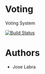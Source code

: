# Voting 

Voting System

[![Build Status](https://travis-ci.org/Arquisoft/Voting_2b.svg?branch=master)](https://travis-ci.org/Arquisoft/Voting_2b)


# Authors

* Jose Labra

